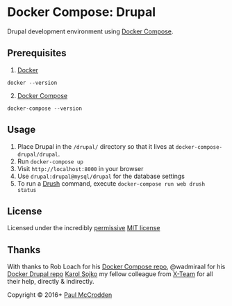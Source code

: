# Docker Compose: Drupal

Drupal development environment using [Docker Compose](https://docs.docker.com/compose/).


## Prerequisites

1. [Docker](http://docker.com)
  ```
  docker --version
  ```
2. [Docker Compose](https://docs.docker.com/compose/)
  ```
  docker-compose --version
  ```


## Usage

1. Place Drupal in the `/drupal/` directory so that it lives at `docker-compose-drupal/drupal`.
2. Run `docker-compose up`
3. Visit `http://localhost:8000` in your browser
4. Use `drupal:drupal@mysql/drupal` for the database settings
5. To run a [Drush](http://drush.org) command, execute `docker-compose run web drush status`

## License

Licensed under the incredibly [permissive](http://en.wikipedia.org/wiki/Permissive_free_software_licence) [MIT license](http://creativecommons.org/licenses/MIT/)

## Thanks
With thanks to Rob Loach for his [Docker Compose repo](https://github.com/RobLoach/docker-compose-drupal), @wadmiraal for his [Docker Drupal repo](https://github.com/wadmiraal/docker-drupal/) [Karol Sojko](https://github.com/karolsojko) my fellow colleague from [X-Team](x-team.com) for all their help, directly & indirectly.

Copyright &copy; 2016+ [Paul McCrodden](http://opensourceopenmind.ninja)
